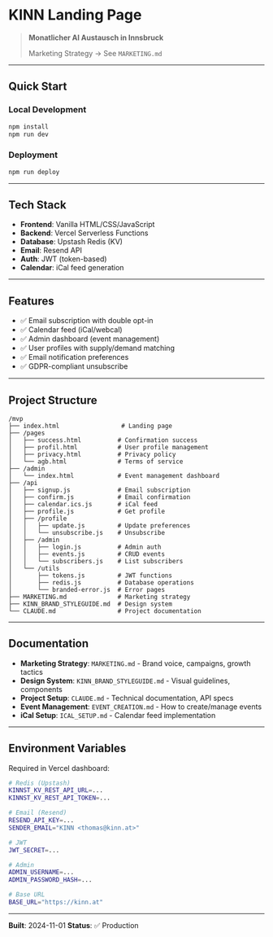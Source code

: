 # KINN Landing Page

> **Monatlicher AI Austausch in Innsbruck**
>
> Marketing Strategy → See `MARKETING.md`

---

## Quick Start

### Local Development

```bash
npm install
npm run dev
```

### Deployment

```bash
npm run deploy
```

---

## Tech Stack

- **Frontend**: Vanilla HTML/CSS/JavaScript
- **Backend**: Vercel Serverless Functions
- **Database**: Upstash Redis (KV)
- **Email**: Resend API
- **Auth**: JWT (token-based)
- **Calendar**: iCal feed generation

---

## Features

- ✅ Email subscription with double opt-in
- ✅ Calendar feed (iCal/webcal)
- ✅ Admin dashboard (event management)
- ✅ User profiles with supply/demand matching
- ✅ Email notification preferences
- ✅ GDPR-compliant unsubscribe

---

## Project Structure

```
/mvp
├── index.html                 # Landing page
├── /pages
│   ├── success.html          # Confirmation success
│   ├── profil.html           # User profile management
│   ├── privacy.html          # Privacy policy
│   └── agb.html              # Terms of service
├── /admin
│   └── index.html            # Event management dashboard
├── /api
│   ├── signup.js             # Email subscription
│   ├── confirm.js            # Email confirmation
│   ├── calendar.ics.js       # iCal feed
│   ├── profile.js            # Get profile
│   ├── /profile
│   │   ├── update.js         # Update preferences
│   │   └── unsubscribe.js    # Unsubscribe
│   ├── /admin
│   │   ├── login.js          # Admin auth
│   │   ├── events.js         # CRUD events
│   │   └── subscribers.js    # List subscribers
│   └── /utils
│       ├── tokens.js         # JWT functions
│       ├── redis.js          # Database operations
│       └── branded-error.js  # Error pages
├── MARKETING.md              # Marketing strategy
├── KINN_BRAND_STYLEGUIDE.md  # Design system
└── CLAUDE.md                 # Project documentation
```

---

## Documentation

- **Marketing Strategy**: `MARKETING.md` - Brand voice, campaigns, growth tactics
- **Design System**: `KINN_BRAND_STYLEGUIDE.md` - Visual guidelines, components
- **Project Setup**: `CLAUDE.md` - Technical documentation, API specs
- **Event Management**: `EVENT_CREATION.md` - How to create/manage events
- **iCal Setup**: `ICAL_SETUP.md` - Calendar feed implementation

---

## Environment Variables

Required in Vercel dashboard:

```bash
# Redis (Upstash)
KINNST_KV_REST_API_URL=...
KINNST_KV_REST_API_TOKEN=...

# Email (Resend)
RESEND_API_KEY=...
SENDER_EMAIL="KINN <thomas@kinn.at>"

# JWT
JWT_SECRET=...

# Admin
ADMIN_USERNAME=...
ADMIN_PASSWORD_HASH=...

# Base URL
BASE_URL="https://kinn.at"
```

---

**Built**: 2024-11-01
**Status**: ✅ Production
